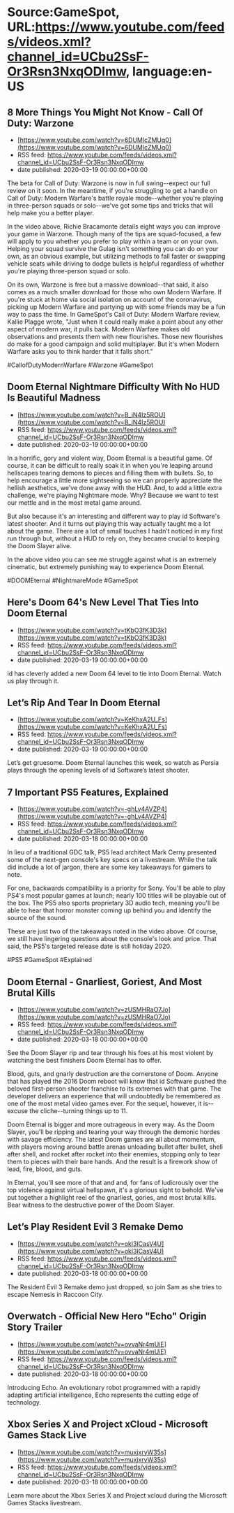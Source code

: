 # Source:GameSpot, URL:https://www.youtube.com/feeds/videos.xml?channel_id=UCbu2SsF-Or3Rsn3NxqODImw, language:en-US

## 8 More Things You Might Not Know - Call Of Duty: Warzone
 - [https://www.youtube.com/watch?v=6DUMlcZMUq0](https://www.youtube.com/watch?v=6DUMlcZMUq0)
 - RSS feed: https://www.youtube.com/feeds/videos.xml?channel_id=UCbu2SsF-Or3Rsn3NxqODImw
 - date published: 2020-03-19 00:00:00+00:00

The beta for Call of Duty: Warzone is now in full swing--expect our full review on it soon. In the meantime, if you're struggling to get a handle on Call of Duty: Modern Warfare's battle royale mode--whether you're playing in three-person squads or solo--we've got some tips and tricks that will help make you a better player.

In the video above, Richie Bracamonte details eight ways you can improve your game in Warzone. Though many of the tips are squad-focused, a few will apply to you whether you prefer to play within a team or on your own. Helping your squad survive the Gulag isn't something you can do on your own, as an obvious example, but utilizing methods to fall faster or swapping vehicle seats while driving to dodge bullets is helpful regardless of whether you're playing three-person squad or solo. 

On its own, Warzone is free but a massive download--that said, it also comes as a much smaller download for those who own Modern Warfare. If you're stuck at home via social isolation on account of the coronavirus, picking up Modern Warfare and partying up with some friends may be a fun way to pass the time. In GameSpot's Call of Duty: Modern Warfare review, Kallie Plagge wrote, "Just when it could really make a point about any other aspect of modern war, it pulls back. Modern Warfare makes old observations and presents them with new flourishes. Those new flourishes do make for a good campaign and solid multiplayer. But it's when Modern Warfare asks you to think harder that it falls short."

#CallofDutyModernWarfare #Warzone #GameSpot

## Doom Eternal Nightmare Difficulty With No HUD Is Beautiful Madness
 - [https://www.youtube.com/watch?v=B_iN4Iz5ROU](https://www.youtube.com/watch?v=B_iN4Iz5ROU)
 - RSS feed: https://www.youtube.com/feeds/videos.xml?channel_id=UCbu2SsF-Or3Rsn3NxqODImw
 - date published: 2020-03-19 00:00:00+00:00

In a horrific, gory and violent way, Doom Eternal is a beautiful game. Of course, it can be difficult to really soak it in when you're leaping around hellscapes tearing demons to pieces and filling them with bullets. So, to help encourage a little more sightseeing so we can properly appreciate the hellish aesthetics, we've done away with the HUD. And, to add a little extra challenge, we're playing Nightmare mode. Why? Because we want to test our mettle and in the most metal game around. 

But also because it's an interesting and different way to play id Software's latest shooter. And it turns out playing this way actually taught me a lot about the game. There are a lot of small touches I hadn’t noticed in my first run through but, without a HUD to rely on, they became crucial to keeping the Doom Slayer alive. 

In the above video you can see me struggle against what is an extremely cinematic, but extremely punishing way to experience Doom Eternal.

#DOOMEternal #NightmareMode #GameSpot

## Here's Doom 64's New Level That Ties Into Doom Eternal
 - [https://www.youtube.com/watch?v=tKbO3fK3D3k](https://www.youtube.com/watch?v=tKbO3fK3D3k)
 - RSS feed: https://www.youtube.com/feeds/videos.xml?channel_id=UCbu2SsF-Or3Rsn3NxqODImw
 - date published: 2020-03-19 00:00:00+00:00

id has cleverly added a new Doom 64 level to tie into Doom Eternal. Watch us play through it.

## Let’s Rip And Tear In Doom Eternal
 - [https://www.youtube.com/watch?v=KeKhxA2U_Fs](https://www.youtube.com/watch?v=KeKhxA2U_Fs)
 - RSS feed: https://www.youtube.com/feeds/videos.xml?channel_id=UCbu2SsF-Or3Rsn3NxqODImw
 - date published: 2020-03-19 00:00:00+00:00

Let’s get gruesome. Doom Eternal launches this week, so watch as Persia plays through the opening levels of id Software’s latest shooter.

## 7 Important PS5 Features, Explained
 - [https://www.youtube.com/watch?v=-ghLv4AVZP4](https://www.youtube.com/watch?v=-ghLv4AVZP4)
 - RSS feed: https://www.youtube.com/feeds/videos.xml?channel_id=UCbu2SsF-Or3Rsn3NxqODImw
 - date published: 2020-03-18 00:00:00+00:00

In lieu of a traditional GDC talk, PS5 lead architect Mark Cerny presented some of the next-gen console's key specs on a livestream. While the talk did include a lot of jargon, there are some key takeaways for gamers to note.

For one, backwards compatibility is a priority for Sony. You'll be able to play PS4's most popular games at launch; nearly 100 titles will be playable out of the box. The PS5 also sports proprietary 3D audio tech, meaning you'll be able to hear that horror monster coming up behind you and identify the source of the sound.

These are just two of the takeaways noted in the video above. Of course, we still have lingering questions about the console's look and price. That said, the PS5's targeted release date is still holiday 2020.

#PS5 #GameSpot #Explained

## Doom Eternal - Gnarliest, Goriest, And Most Brutal Kills
 - [https://www.youtube.com/watch?v=zUSMHRaO7Jo](https://www.youtube.com/watch?v=zUSMHRaO7Jo)
 - RSS feed: https://www.youtube.com/feeds/videos.xml?channel_id=UCbu2SsF-Or3Rsn3NxqODImw
 - date published: 2020-03-18 00:00:00+00:00

See the Doom Slayer rip and tear through his foes at his most violent by watching the best finishers Doom Eternal has to offer.

Blood, guts, and gnarly destruction are the cornerstone of Doom. Anyone that has played the 2016 Doom reboot will know that id Software pushed the beloved first-person shooter franchise to its extremes with that game. The developer delivers an experience that will undoubtedly be remembered as one of the most metal video games ever. For the sequel, however, it is--excuse the cliche--turning things up to 11. 

Doom Eternal is bigger and more outrageous in every way. As the Doom Slayer, you'll be ripping and tearing your way through the demonic hordes with savage efficiency. The latest Doom games are all about momentum, with players moving around battle arenas unloading bullet after bullet, shell after shell, and rocket after rocket into their enemies, stopping only to tear them to pieces with their bare hands. And the result is a firework show of lead, fire, blood, and guts. 

In Eternal, you'll see more of that and and, for fans of ludicrously over the top violence against virtual hellspawn, it's a glorious sight to behold. We've put together a highlight reel of the gnarliest, gories, and most brutal kills. Bear witness to the destructive power of the Doom Slayer.

## Let’s Play Resident Evil 3 Remake Demo
 - [https://www.youtube.com/watch?v=okl3ICasV4U](https://www.youtube.com/watch?v=okl3ICasV4U)
 - RSS feed: https://www.youtube.com/feeds/videos.xml?channel_id=UCbu2SsF-Or3Rsn3NxqODImw
 - date published: 2020-03-18 00:00:00+00:00

The Resident Evil 3 Remake demo just dropped, so join Sam as she tries to escape Nemesis in Raccoon City.

## Overwatch - Official New Hero "Echo" Origin Story Trailer
 - [https://www.youtube.com/watch?v=ovvaNr4mUiE](https://www.youtube.com/watch?v=ovvaNr4mUiE)
 - RSS feed: https://www.youtube.com/feeds/videos.xml?channel_id=UCbu2SsF-Or3Rsn3NxqODImw
 - date published: 2020-03-18 00:00:00+00:00

Introducing Echo. An evolutionary robot programmed with a rapidly adapting artificial intelligence, Echo represents the cutting edge of technology.

## Xbox Series X and Project xCloud - Microsoft Games Stack Live
 - [https://www.youtube.com/watch?v=muxjxryW35s](https://www.youtube.com/watch?v=muxjxryW35s)
 - RSS feed: https://www.youtube.com/feeds/videos.xml?channel_id=UCbu2SsF-Or3Rsn3NxqODImw
 - date published: 2020-03-18 00:00:00+00:00

Learn more about the Xbox Series X and Project xcloud during the Microsoft Games Stacks livestream.

